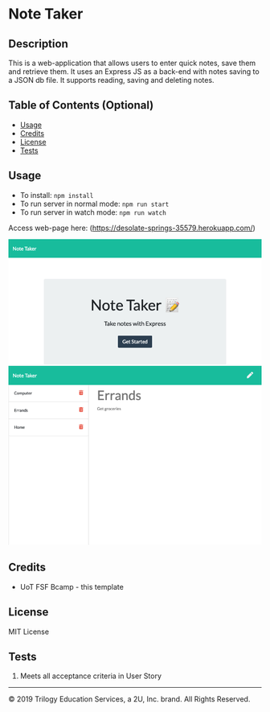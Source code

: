 # Note Taker

## Description 
This is a web-application that allows users to enter quick notes, save them and retrieve them. It uses an Express JS as a back-end with notes saving to a JSON db file. It supports reading, saving and deleting notes.

## Table of Contents (Optional)

* [Usage](#usage)
* [Credits](#credits)
* [License](#license)
* [Tests](#tests)

## Usage 
* To install: `npm install`
* To run server in normal mode: `npm run start`
* To run server in watch mode: `npm run watch`

Access web-page here: (https://desolate-springs-35579.herokuapp.com/)

![Note-taker main screen!](images/landing-page.png)
![Note-taker notes screen!](images/notes-page.png)

## Credits
* UoT FSF Bcamp - this template

## License

MIT License

## Tests
1. Meets all acceptance criteria in User Story
---
© 2019 Trilogy Education Services, a 2U, Inc. brand. All Rights Reserved.
